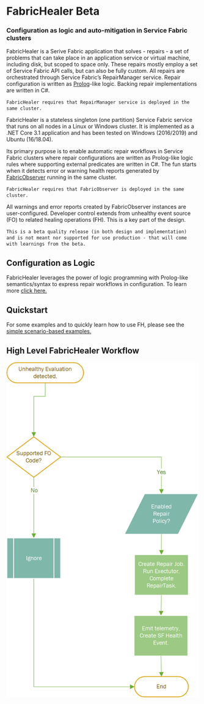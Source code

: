 # FabricHealer Beta
### Configuration as logic and auto-mitigation in Service Fabric clusters

FabricHealer is a Serive Fabric application that solves - repairs - a set of problems that can take place in an application service or virtual machine, including disk, but scoped to space only. These repairs mostly employ a set of Service Fabric API calls, but can also be fully custom. All repairs are orchestrated through Service Fabric’s RepairManager service. Repair configuration is written as [Prolog](http://www.learnprolognow.org/)-like logic. Backing repair implementations are written in C#.

```
FabricHealer requires that RepairManager service is deployed in the same cluster. 
```

FabricHealer is a stateless singleton (one partition) Service Fabric service that runs on all nodes in a Linux or Windows cluster. It is implemented as a .NET Core 3.1 application and has been tested on Windows (2016/2019) and Ubuntu (16/18.04).  

Its primary purpose is to enable automatic repair workflows in Service Fabric clusters where repair configurations are written as Prolog-like logic rules where supporting external predicates are written in C#. The fun starts when it detects error or warning health reports generated by [FabricObserver](https://github.com/microsoft/service-fabric-observer) running in the same cluster. 
```
FabricHealer requires that FabricObserver is deployed in the same cluster. 
```
All warnings and error reports created by FabricObserver instances are user-configured. Developer control extends from unhealthy event source (FO) to related healing operations (FH). This is a key part of the design.  

```
This is a beta quality release (in both design and implementation) 
and is not meant nor supported for use production - that will come with learnings from the beta. 
```

## Configuration as Logic
FabricHealer leverages the power of logic programming with Prolog-like semantics/syntax to express repair workflows in configuration. To learn more [click here.](Documentation/LogicWorkflows.md)

## Quickstart

For some examples and to quickly learn how to use FH, please see the [simple scenario-based examples.](Documentation/Using.md)

## High Level FabricHealer Workflow  

![alt text](FHDT.png "") 
